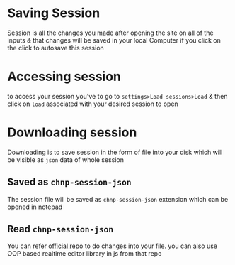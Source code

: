 # Saving Session
Session is all the changes you made after opening the site on all of the inputs & that changes will be saved in your local Computer if you click on the click to autosave this session
# Accessing session
to access your session you've to go to `settings>Load sessions>Load` & then click on `load` associated with your desired session to open
# Downloading session
Downloading is to save session in the form of file into your disk which will be visible as `json` data of whole session
## Saved as `chnp-session-json`
The session file will be saved as `chnp-session-json` extension which can be opened in notepad
## Read `chnp-session-json`
You can refer [official repo](https://github.com/SGI-CAPP-AT2/chnp-file) to do changes into your file. you can also use OOP based realtime editor library in js from that repo
 